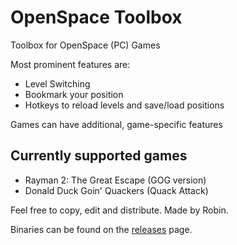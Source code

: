 # OpenSpace Toolbox
Toolbox for OpenSpace (PC) Games

Most prominent features are:
* Level Switching
* Bookmark your position
* Hotkeys to reload levels and save/load positions

Games can have additional, game-specific features

## Currently supported games
* Rayman 2: The Great Escape (GOG version)
* Donald Duck Goin' Quackers (Quack Attack)

Feel free to copy, edit and distribute.
Made by Robin.

Binaries can be found on the [releases](https://github.com/rtsonneveld/OpenSpaceToolbox/releases) page.

